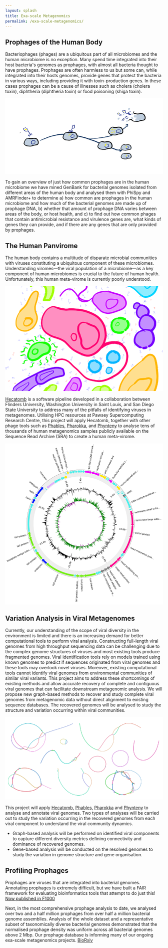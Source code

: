 ```yaml
---
layout: splash
title: Exa-scale Metagenomics
permalink: /exa-scale-metagenomics/
---
```


## Prophages of the Human Body

Bacteriophages (phages) are a ubiquitous part of all microbiomes and the human microbiome is no exception. Many spend time integrated into their host bacteria's genomes as prophages, with almost all bacteria thought to have prophages. Prophages are often harmless to us but some can, while integrated into their hosts genomes, provide genes that protect the bacteria in various ways, including providing it with toxin-production genes. In these cases prophages can be a cause of illnesses such as cholera (cholera toxin), diphtheria (diphtheria toxin) or food poisoning (shiga toxin). 

![](/assets/images/prophage.png)

To gain an overview of just how common prophages are in the human microbiome we have mined GenBank for bacterial genomes isolated from different areas of the human body and analysed them with PhiSpy and AMRFinder+ to determine a) how common are prophages in the human microbiome and how much of the bacterial genomes are made up of prophage DNA, b) whether that amount of prophage DNA varies between areas of the body, or host health, and c) to find out how common phages that contain antimicrobial resistance and virulence genes are, what kinds of genes they can provide, and if there are any genes that are only provided by prophages.

## The Human Panvirome

The human body contains a multitude of disparate microbial communities with viruses constituting a ubiquitous component of these microbiomes. Understanding viromes—the viral population of a microbiome—as a key component of human microbiomes is crucial to the future of human health. Unfortunately, this human meta-virome is currently poorly understood.

![](/assets/images/microbiome2.png)

[Hecatomb](https://github.com/shandley/hecatomb) is a software pipeline developed in a collaboration between Flinders University, Washington University in Saint Louis, and San Diego State University to address many of the pitfalls of identifying viruses in metagenomes. Utilising HPC resources at Pawsey Supercomputing Research Centre, this project will apply Hecatomb, together with other phage tools such as [Phables](https://github.com/Vini2/phables), [Pharokka](https://github.com/gbouras13/pharokka), and [Phynteny](https://github.com/susiegriggo/Phynteny) to analyse tens of thousands of human metagenomics samples publicly available on the Sequence Read Archive (SRA) to create a human meta-virome.

![](/assets/images/circos.png)

## Variation Analysis in Viral Metagenomes

Currently, our understanding of the scope of viral diversity in the environment is limited and there is an increasing demand for better computational tools to perform viral analysis. Constructing full-length viral genomes from high throughput sequencing data can be challenging due to the complex genome structures of viruses and most existing tools produce fragmented genomes. Viral identification tools rely on models trained using known genomes to predict if sequences originated from viral genomes and these tools may overlook novel viruses. Moreover, existing computational tools cannot identify viral genomes from environmental communities of similar viral variants. This project aims to address these shortcomings of existing methods and allow accurate recovery of complete and contiguous viral genomes that can facilitate downstream metagenomic analysis. We will propose new graph-based methods to recover and study complete viral genomes from metagenomic data without direct alignment to existing sequence databases. The recovered genomes will be analysed to study the structure and variation occurring within viral communities.

![](/assets/images/components.png)

This project will apply [Hecatomb](https://github.com/shandley/hecatomb), [Phables](https://github.com/Vini2/phables), [Pharokka](https://github.com/gbouras13/pharokka) and [Phynteny](https://github.com/susiegriggo/Phynteny) to analyse and annotate viral genomes. Two types of analyses will be carried out to study the variation occurring in the recovered genomes from each viral component to understand the viral community dynamics.

 - Graph-based analysis will be performed on identified viral components to capture different diversity metrics defining connectivity and dominance of recovered genomes.
  - Gene-based analysis will be conducted on the resolved genomes to study the variation in genome structure and gene organisation.

## Profiling Prophages  

Prophages are viruses that are integrated into bacterial genomes. Annotating prophages is extremely difficult, but we have built a FAIR framework for evaluating bioinformatics tools that attempt to do just this! [Now published in F1000](https://f1000research.com/articles/10-758/v2)

Next, in the most comprehensive prophage analysis to date, we analysed over two and a half million prophages from over half a million bacterial genome assemblies. Analysis of the whole dataset and a representative subset of taxonomically diverse bacterial genomes demonstrated that the normalised prophage density was uniform across all bacterial genomes above 2 Mbp. Our prophage database is informing many of our ongoing exa-scale metagenomics projects. [BioRxiv](https://doi.org/10.1101/2023.04.20.537752)